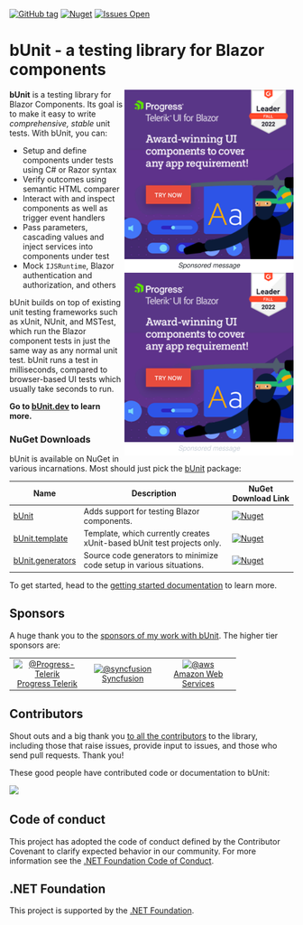 [![GitHub tag](https://img.shields.io/github/v/tag/bUnit-dev/bUnit?include_prereleases&logo=github&style=flat-square)](https://github.com/bUnit-dev/bUnit/releases)
[![Nuget](https://img.shields.io/nuget/dt/bunit?logo=nuget&style=flat-square)](https://www.nuget.org/packages/bunit/)
[![Issues Open](https://img.shields.io/github/issues/bUnit-dev/bUnit.svg?style=flat-square&logo=github)](https://github.com/bUnit-dev/bUnit/issues)

# bUnit - a testing library for Blazor components

<a href="https://www.telerik.com/blazor-ui?utm_source=egilhansen&utm_medium=cpm&utm_campaign=blazor-trial-readme-sponsored-message#gh-light-mode-only">
<img align="right" width="300" src="https://raw.githubusercontent.com/bUnit-dev/bUnit/main/docs/site/sponsors/progress-ad-2022-light-mode.svg#gh-light-mode-only" />
</a>
<a href="https://www.telerik.com/blazor-ui?utm_source=egilhansen&utm_medium=cpm&utm_campaign=blazor-trial-readme-sponsored-message#gh-dark-mode-only">
<img align="right" width="300" src="https://raw.githubusercontent.com/bUnit-dev/bUnit/main/docs/site/sponsors/progress-ad-2022-dark-mode.svg#gh-dark-mode-only" />
</a>

**bUnit** is a testing library for Blazor Components. Its goal is to make it easy to write _comprehensive, stable_ unit tests. With bUnit, you can:

- Setup and define components under tests using C# or Razor syntax
- Verify outcomes using semantic HTML comparer
- Interact with and inspect components as well as trigger event handlers
- Pass parameters, cascading values and inject services into components under test
- Mock `IJSRuntime`, Blazor authentication and authorization, and others

bUnit builds on top of existing unit testing frameworks such as xUnit, NUnit, and MSTest, which run the Blazor component tests in just the same way as any normal unit test. bUnit runs a test in milliseconds, compared to browser-based UI tests which usually take seconds to run.

**Go to [bUnit.dev](https://bunit.dev) to learn more.**

### NuGet Downloads

bUnit is available on NuGet in various incarnations. Most should just pick the [bUnit](https://www.nuget.org/packages/bunit/) package:

| Name | Description | NuGet Download Link |
| ----- | ----- | ---- |
| [bUnit](https://www.nuget.org/packages/bunit/) | Adds support for testing Blazor components. | [![Nuget](https://img.shields.io/nuget/dt/bunit?logo=nuget&style=flat-square)](https://www.nuget.org/packages/bunit/) |
| [bUnit.template](https://www.nuget.org/packages/bunit.template/) | Template, which currently creates xUnit-based bUnit test projects only. | [![Nuget](https://img.shields.io/nuget/dt/bunit.template?logo=nuget&style=flat-square)](https://www.nuget.org/packages/bunit.template/) |
| [bUnit.generators](https://www.nuget.org/packages/bunit.generators/)|Source code generators to minimize code setup in various situations.|[![Nuget](https://img.shields.io/nuget/dt/bunit.generators?logo=nuget&style=flat-square)](https://www.nuget.org/packages/bunit.generators/)|

To get started, head to the [getting started documentation](https://bunit.dev/docs/getting-started) to learn more.

## Sponsors

A huge thank you to the [sponsors of my work with bUnit](https://github.com/sponsors/egil). The higher tier sponsors are:

<table border="0">
	<tr>
		<td align="center" width="120">
			<a href="https://github.com/Progress-Telerik">
				<img src="https://avatars.githubusercontent.com/u/57092419?s=460" alt="@Progress-Telerik" class="avatar" width="72" height="72" />
				<br />
				Progress Telerik
			</a>
		</td>
		<td align="center" width="120">
			<a href="https://github.com/syncfusion">
				<img class="avatar" src="https://avatars.githubusercontent.com/u/1699795?s=460" width="72" height="72" alt="@syncfusion" />
				<br />
				Syncfusion
			</a>
		</td>
		<td align="center" width="120">
			<a href="https://github.com/aws">
				<img class="avatar" src="https://avatars.githubusercontent.com/u/2232217?s=200&v=4" width="72" height="72" alt="@aws" />
				<br />
				Amazon Web Services
			</a>
		</td>
	</tr>
</table>

## Contributors

Shout outs and a big thank you [to all the contributors](https://github.com/bUnit-dev/bUnit/graphs/contributors) to the library, including those that raise issues, provide input to issues, and those who send pull requests. Thank you!

These good people have contributed code or documentation to bUnit:

<a href="https://github.com/bUnit-dev/bUnit/graphs/contributors">
  <img src="https://contrib.rocks/image?repo=bUnit-dev/bUnit" />
</a>

## Code of conduct

This project has adopted the code of conduct defined by the Contributor Covenant to clarify expected behavior in our community.
For more information see the [.NET Foundation Code of Conduct](https://dotnetfoundation.org/code-of-conduct).

## .NET Foundation

This project is supported by the [.NET Foundation](https://dotnetfoundation.org).
